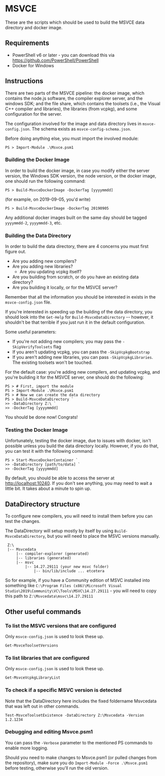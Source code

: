 # MSVCE

These are the scripts which should be used to build the MSVCE data directory and
docker image.

## Requirements

* PowerShell v6 or later - you can download this via https://github.com/PowerShell/PowerShell
* Docker for Windows

## Instructions

There are two parts of the MSVCE pipeline: the docker image, which contains the
node.js software, the compiler explorer server, and the windows SDK; and the
file share, which contains the toolsets (i.e., the Visual C++ compiler and
libraries), the libraries (from vcpkg), and some configuration for the server.

The configuration involved for the image and data directory lives in
`msvce-config.json`. The schema exists as `msvce-config-schema.json`.

Before doing anything else, you must import the involved module:

```pwsh
PS > Import-Module .\Msvce.psm1
```

### Building the Docker Image

In order to build the docker image, in case you modify either the server
version, the Windows SDK version, the node version, or the docker image, one
should run the following command:

```pwsh
PS > Build-MsvceDockerImage -DockerTag [yyyymmdd]
```

(for example, on 2019-09-05, you'd write)

```pwsh
PS > Build-MsvceDockerImage -DockerTag 20190905
```

Any additional docker images built on the same day should be tagged
`yyyymmdd-2`, `yyyymmdd-3`, etc.

### Building the Data Directory

In order to build the data directory, there are 4 concerns you must first figure
out.

* Are you adding new compilers?
* Are you adding new libraries?
  * Are you updating vcpkg itself?
* Are you building from scratch, or do you have an existing data directory?
* Are you building it locally, or for the MSVCE server?

Remember that all the information you should be interested in exists in the
`msvce-config.json` file.

If you're interested in speeding up the building of the data directory, you
should look into the `Get-Help` for `Build-MsvceDataDirectory` -- however, it
shouldn't be that terrible if you just run it in the default configuration.

Some useful parameters:
* If you're not adding new compilers; you may pass the `-SkipVerifyToolsets` flag
* If you aren't updating vcpkg, you can pass the `-SkipVcpkgBootstrap`
* If you aren't adding new libraries, you can pass `-SkipVcpkgLibraries`. The existing
toolsets won't be touched.

For the default case: you're adding new compilers, and updating vcpkg, and
you're building it for the MSVCE server, one should do the following:

```pwsh
PS > # First, import the module
PS > Import-Module .\Msvce.psm1
PS > # Now we can create the data directory
PS > Build-MsvceDataDirectory `
>> -DataDirectory Z:\ `
>> -DockerTag [yyyymmdd]
```

You should be done now! Congrats!

### Testing the Docker Image

Unfortunately, testing the docker image, due to issues with docker, isn't
possible unless you build the data directory locally. However, if you do that,
you can test it with the following command:

```pwsh
PS > Start-MsvceDockerContainer `
>> -DataDirectory [path/to/data] `
>> -DockerTag [yyyymmdd]
```

By default, you should be able to access the server at
[http://localhost:10240](http://localhost:10240). If you don't see anything,
you may need to wait a little bit. It takes about a minute to spin up.

## DataDirectory structure

To configure new compilers, you will need to install them before you can test the changes.

The DataDirectory will setup mostly by itself by using `Build-MsvceDataDirectory`,
but you will need to place the MSVC versions manually.

```
 Z:\
 |-- Msvcedata
     |-- compiler-explorer (generated)
     |-- libraries (generated)
     |-- msvc
         |-- 14.27.29111 (your new msvc folder)
             |-- bin/lib/include ... etcetera
```

So for example, if you have a Community edition of MSVC installed into something like `C:\Program Files (x86)\Microsoft Visual Studio\2019\Community\VC\Tools\MSVC\14.27.29111` - you will need to copy this path to `Z:\Msvcedata\msvc\14.27.29111`

## Other useful commands

### To list the MSVC versions that are configured

Only `msvce-config.json` is used to look these up.

```pwsh
Get-MsvceToolsetVersions
```

### To list libraries that are configured

Only `msvce-config.json` is used to look these up.

```pwsh
Get-MsvceVcpkgLibraryList
```

### To check if a specific MSVC version is detected

Note that the DataDirectory here includes the fixed foldername Msvcedata that was left out in other commands.

```pwsh
Test-MsvceToolsetExistence -DataDirectory Z:\Msvcedata -Version 1.2.1234
```

### Debugging and editing Msvce.psm1

You can pass the `-Verbose` parameter to the mentioned PS commands to enable more logging.

Should you need to make changes to Msvce.psm1 (or pulled changes from the repository), make sure you do `Import-Module -Force .\Msvce.psm1` before testing, otherwise you'll run the old version.
